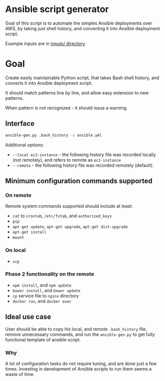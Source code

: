 # Ansible script generator

Goal of this script is to automate the simples Ansible deployments over AWS, by taking just
shell history, and converting it into Ansible deployment script.

Example inputs are in [inputs/ directory](inputs/).

# Goal

Create easily maintainable Python script, that takes Bash shell history, and converts it into
Ansible deployment script.

It should match patterns line by line, and allow easy extension to new patterns.

When pattern is not recognized - it should issue a warning.

## Interface
```bash
ansible-gen.py .bash_history -o ansible.yml
```
Additional options:
* `--local ec2-instance` - the following history file was recorded locally (not remotely),
and refers to remote as `ec2-instance`
* `--remote` - the following history file was recorded remotely (default).

## Minimum configuration commands supported
### On remote
Remote system commands supported should include at least:
* `cat` to `crontab`, `/etc/fstab`, and `authorized_keys`
* `pip`
* `apt-get update`, `apt-get upgrade`, `apt-get dist-upgrade`
* `apt-get install`
* `mount`

### On local
* `scp`

### Phase 2 functionality on the remote
* `npm install`, and `npm update`
* `bower install`, and `bower update`
* `cp` service file to `nginx` directory
* `docker run`, and `docker exec`

## Ideal use case

User should be able to copy his local, and remote `.bash_history` file, remove unnecessary commands,
and run the `ansible-gen.py` to get fully functional template of ansible script.

### Why

A lot of configuration tasks do not require tuning, and are done just a few times.
Investing in development of Ansible scripts to run them seems a waste of time.

